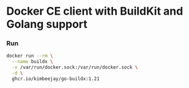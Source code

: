 # Docker CE client with BuildKit and Golang support

### Run
```bash
docker run --rm \
  --name buildx \
  -v /var/run/docker.sock:/var/run/docker.sock \
  -d \
  ghcr.io/kimbeejay/go-buildx:1.21
```
